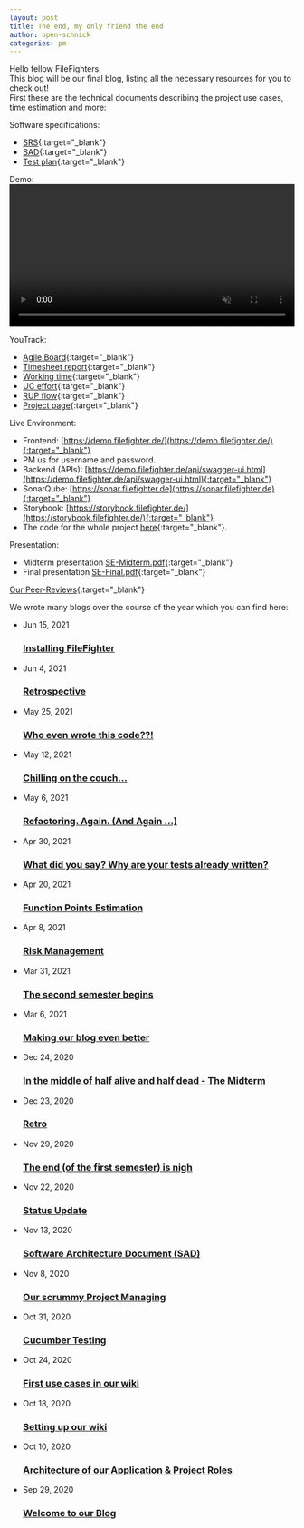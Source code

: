 ```yaml
---
layout: post
title: The end, my only friend the end
author: open-schnick
categories: pm
---
```

Hello fellow FileFighters,  
This blog will be our final blog, listing all the necessary resources for you to check out!  
First these are the technical documents describing the project use cases, time estimation and more:

Software specifications:
* [SRS](/wiki/){:target="_blank"}
* [SAD](/wiki/arch){:target="_blank"}
* [Test plan](/wiki/testing){:target="_blank"}

Demo:
<video style="width:100%" muted  controls>
      <source src="https://assets.filefighter.de/videos/filefighterDemo.mp4" type="video/mp4"> 
    Your browser does not support the video tag.
</video>

YouTrack:
* [Agile Board](https://dhbw-karlsruhe.myjetbrains.com/youtrack/agiles/108-41/){:target="_blank"}
* [Timesheet report](https://dhbw-karlsruhe.myjetbrains.com/youtrack/reports/timeSheet/160-4?view=actual){:target="_blank"}
* [Working time](https://dhbw-karlsruhe.myjetbrains.com/youtrack/reports/time/141-49?line=user){:target="_blank"}
* [UC effort](https://dhbw-karlsruhe.myjetbrains.com/youtrack/reports/flatDistribution/198-0){:target="_blank"}
* [RUP flow](https://dhbw-karlsruhe.myjetbrains.com/youtrack/reports/cumulativeFlow/143-39?view=actual){:target="_blank"}
* [Project page](https://dhbw-karlsruhe.myjetbrains.com/youtrack/projects/dd008a4d-57d5-4d6e-93a5-cef507582811){:target="_blank"}

Live Environment:
* Frontend: [https://demo.filefighter.de/](https://demo.filefighter.de/){:target="_blank"}
* PM us for username and password. 
* Backend (APIs): [https://demo.filefighter.de/api/swagger-ui.html](https://demo.filefighter.de/api/swagger-ui.html){:target="_blank"}
* SonarQube: [https://sonar.filefighter.de](https://sonar.filefighter.de){:target="_blank"}
* Storybook: [https://storybook.filefighter.de/](https://storybook.filefighter.de/){:target="_blank"}
* The code for the whole project [here](https://github.com/filefighter){:target="_blank"}.

Presentation:
* Midterm presentation [SE-Midterm.pdf](/assets/SE-Midterm.pdf){:target="_blank"}
* Final presentation [SE-Final.pdf](/assets/SE-Final.pdf){:target="_blank"}

[Our Peer-Reviews](/reviews/){:target="_blank"}

We wrote many blogs over the course of the year which you can find here:
<ul class="post-list"><li><span class="post-meta">Jun 15, 2021</span>
        <h3>
          <a class="post-link" target="_blank" href="/tech/2021/06/15/Installation.html">
            Installing FileFighter
          </a>
        </h3></li><li><span class="post-meta">Jun 4, 2021</span>
        <h3>
          <a class="post-link" target="_blank" href="/pm/2021/06/04/retroAgain.html">
            Retrospective
          </a>
        </h3></li><li><span class="post-meta">May 25, 2021</span>
        <h3>
          <a class="post-link" target="_blank" href="/tech/2021/05/25/Metrics.html">
            Who even wrote this code??!
          </a>
        </h3></li><li><span class="post-meta">May 12, 2021</span>
        <h3>
          <a class="post-link" target="_blank" href="/tech/2021/05/12/Paradigms.html">
            Chilling on the couch...
          </a>
        </h3></li><li><span class="post-meta">May 6, 2021</span>
        <h3>
          <a class="post-link" target="_blank" href="/tech/2021/05/06/Refactoring.html">
            Refactoring. Again. (And Again ...)
          </a>
        </h3></li><li><span class="post-meta">Apr 30, 2021</span>
        <h3>
          <a class="post-link" target="_blank" href="/tech/2021/04/30/testing.html">
            What did you say? Why are your tests already written?
          </a>
        </h3></li><li><span class="post-meta">Apr 20, 2021</span>
        <h3>
          <a class="post-link" target="_blank" href="/pm/2021/04/20/FP-estimation.html">
            Function Points Estimation
          </a>
        </h3></li><li><span class="post-meta">Apr 8, 2021</span>
        <h3>
          <a class="post-link" target="_blank" href="/pm/2021/04/08/risk-management.html">
            Risk Management
          </a>
        </h3></li><li><span class="post-meta">Mar 31, 2021</span>
        <h3>
          <a class="post-link" target="_blank" href="/pm/2021/03/31/2ndSemsterStart.html">
            The second semester begins
          </a>
        </h3></li><li><span class="post-meta">Mar 6, 2021</span>
        <h3>
          <a class="post-link" target="_blank" href="/tech/2021/03/06/comments-with-utterance.html">
            Making our blog even better
          </a>
        </h3></li><li><span class="post-meta">Dec 24, 2020</span>
        <h3>
          <a class="post-link" target="_blank" href="/tech/2020/12/24/midterm.html">
            In the middle of half alive and half dead - The Midterm
          </a>
        </h3></li><li><span class="post-meta">Dec 23, 2020</span>
        <h3>
          <a class="post-link" target="_blank" href="/pm/2020/12/23/retro.html">
            Retro
          </a>
        </h3></li><li><span class="post-meta">Nov 29, 2020</span>
        <h3>
          <a class="post-link" target="_blank" href="/tech/2020/11/29/the-end-is-nigh.html">
            The end (of the first semester) is nigh
          </a>
        </h3></li><li><span class="post-meta">Nov 22, 2020</span>
        <h3>
          <a class="post-link" target="_blank" href="/tech/2020/11/22/status-update.html">
            Status Update
          </a>
        </h3></li><li><span class="post-meta">Nov 13, 2020</span>
        <h3>
          <a class="post-link" target="_blank" href="/pm/2020/11/13/architecture-wiki.html">
            Software Architecture Document (SAD)
          </a>
        </h3></li><li><span class="post-meta">Nov 8, 2020</span>
        <h3>
          <a class="post-link" target="_blank" href="/pm/2020/11/08/project-managment.html">
            Our scrummy Project Managing
          </a>
        </h3></li><li><span class="post-meta">Oct 31, 2020</span>
        <h3>
          <a class="post-link" target="_blank" href="/tech/2020/10/31/cucumber-testing.html">
            Cucumber Testing
          </a>
        </h3></li><li><span class="post-meta">Oct 24, 2020</span>
        <h3>
          <a class="post-link" target="_blank" href="/docu/2020/10/24/first-usecases.html">
            First use cases in our wiki
          </a>
        </h3></li><li><span class="post-meta">Oct 18, 2020</span>
        <h3>
          <a class="post-link" target="_blank" href="/docu/2020/10/18/setting_up_wiki.html">
            Setting up our wiki
          </a>
        </h3></li><li><span class="post-meta">Oct 10, 2020</span>
        <h3>
          <a class="post-link" target="_blank" href="/tech/2020/10/10/architecture.html">
            Architecture of our Application &amp; Project Roles
          </a>
        </h3></li><li><span class="post-meta">Sep 29, 2020</span>
        <h3>
          <a class="post-link" target="_blank" href="/intro/2020/09/29/welcome.html">
            Welcome to our Blog
          </a>
        </h3></li></ul>